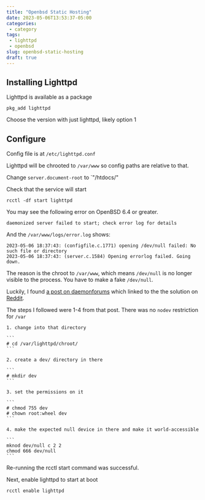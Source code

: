 ```yaml
---
title: "Openbsd Static Hosting"
date: 2023-05-06T13:53:37-05:00
categories:
 - category
tags:
 - lighttpd
 - openbsd
slug: openbsd-static-hosting 
draft: true
---
```


## Installing Lighttpd

Lighttpd is available as a package

```
pkg_add lighttpd
```

Choose the version with just lighttpd, likely option 1

## Configure

Config file is at `/etc/lighttpd.conf`

Lighttpd will be chrooted to `/var/www` so config paths are relative to that.

Change `server.document-root` to `"/htdocs/"

Check that the service will start

```
rcctl -df start lighttpd
```

You may see the following error on OpenBSD 6.4 or greater.

```
daemonized server failed to start; check error log for details
```

And the `/var/www/logs/error.log` shows:

```
2023-05-06 18:37:43: (configfile.c.1771) opening /dev/null failed: No such file or directory
2023-05-06 18:37:43: (server.c.1584) Opening errorlog failed. Going down.
```

The reason is the chroot to `/var/www`, which means `/dev/null` is no longer visible to the process.  You have
to make a fake `/dev/null`.

Luckily, I found [a post on daemonforums](https://daemonforums.org/showthread.php?t=11791) which linked to the the solution on [Reddit](https://www.reddit.com/r/openbsd/comments/nygjdm/lighttpd_cant_find_devnull_on_69/h1kl7ge/).

The steps I followed were 1-4 from that post.  There was no `nodev` restriction for `/var`

    1. change into that directory

    ```
    # cd /var/lighttpd/chroot/
    ```

    2. create a dev/ directory in there

    ```
    # mkdir dev
    ```

    3. set the permissions on it
    
    ```
    # chmod 755 dev
    # chown root:wheel dev
    ```

    4. make the expected null device in there and make it world-accessible

    ```
    mknod dev/null c 2 2
    chmod 666 dev/null
    ```

Re-running the rcctl start command was successful.

Next, enable lighttpd to start at boot

```
rcctl enable lighttpd
```


